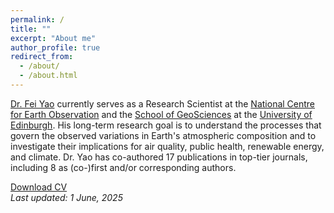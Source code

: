 ```yaml
---
permalink: /
title: ""
excerpt: "About me"
author_profile: true
redirect_from: 
  - /about/
  - /about.html
---
```


[Dr. Fei Yao](https://www.ed.ac.uk/geosciences/people/profile/?person=17187) currently serves as a Research Scientist at the [National Centre for Earth Observation](https://www.nceo.ac.uk/) and the [School of GeoSciences](https://geosciences.ed.ac.uk/) at the [University of Edinburgh](https://www.ed.ac.uk/). His long-term research goal is to understand the processes that govern the observed variations in Earth's atmospheric composition and to investigate their implications for air quality, public health, renewable energy, and climate. Dr. Yao has co-authored 17 publications in top-tier journals, including 8 as (co-)first and/or corresponding authors.

[Download CV](https://feiyao-edinburgh.github.io/files/fyao_curriculum_vitae.pdf)<br/>
<i>Last updated: 1 June, 2025</i>
